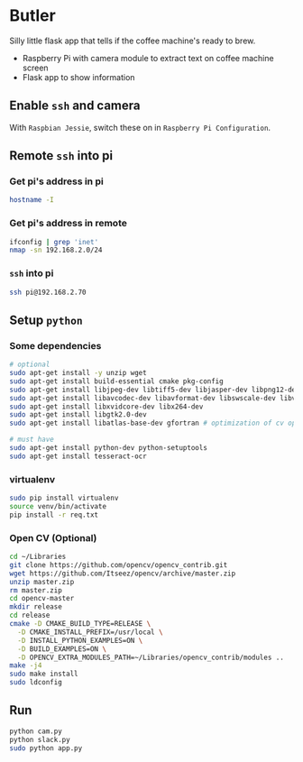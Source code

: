 # Butler
Silly little flask app that tells if the coffee machine's ready to brew.
* Raspberry Pi with camera module to extract text on coffee machine screen
* Flask app to show information


## Enable `ssh` and camera
With `Raspbian Jessie`, switch these on in `Raspberry Pi Configuration`.


## Remote `ssh` into pi

### Get pi's address in pi
```sh
hostname -I
```

### Get pi's address in remote
```sh
ifconfig | grep 'inet'
nmap -sn 192.168.2.0/24
```

### `ssh` into pi
```sh
ssh pi@192.168.2.70
```


## Setup `python`
### Some dependencies
```sh
# optional
sudo apt-get install -y unzip wget
sudo apt-get install build-essential cmake pkg-config
sudo apt-get install libjpeg-dev libtiff5-dev libjasper-dev libpng12-dev
sudo apt-get install libavcodec-dev libavformat-dev libswscale-dev libv4l-dev
sudo apt-get install libxvidcore-dev libx264-dev
sudo apt-get install libgtk2.0-dev
sudo apt-get install libatlas-base-dev gfortran # optimization of cv operations
```

```sh
# must have
sudo apt-get install python-dev python-setuptools
sudo apt-get install tesseract-ocr
```

### virtualenv
```sh
sudo pip install virtualenv
source venv/bin/activate
pip install -r req.txt
```

### Open CV (Optional)
```sh
cd ~/Libraries
git clone https://github.com/opencv/opencv_contrib.git
wget https://github.com/Itseez/opencv/archive/master.zip
unzip master.zip
rm master.zip
cd opencv-master
mkdir release
cd release
cmake -D CMAKE_BUILD_TYPE=RELEASE \
  -D CMAKE_INSTALL_PREFIX=/usr/local \
  -D INSTALL_PYTHON_EXAMPLES=ON \
  -D BUILD_EXAMPLES=ON \
  -D OPENCV_EXTRA_MODULES_PATH=~/Libraries/opencv_contrib/modules ..
make -j4
sudo make install
sudo ldconfig
```

## Run
```sh
python cam.py
python slack.py
sudo python app.py
```
